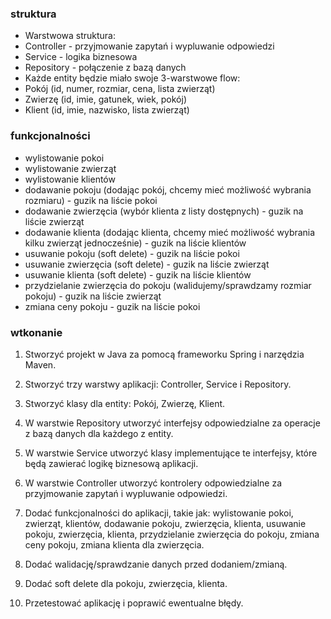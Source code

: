 
### struktura
- Warstwowa struktura:
- Controller - przyjmowanie zapytań i wypluwanie odpowiedzi
- Service - logika biznesowa
- Repository - połączenie z bazą danych
- Każde entity będzie miało swoje 3-warstwowe flow:
- Pokój (id, numer, rozmiar, cena, lista zwierząt)
- Zwierzę (id, imie, gatunek, wiek, pokój)
- Klient (id, imie, nazwisko, lista zwierząt)

### funkcjonalności
- wylistowanie pokoi
- wylistowanie zwierząt
- wylistowanie klientów
- dodawanie pokoju (dodając pokój, chcemy mieć możliwość wybrania rozmiaru) - guzik na liście pokoi
- dodawanie zwierzęcia (wybór klienta z listy dostępnych) - guzik na liście zwierząt
- dodawanie klienta (dodając klienta, chcemy mieć możliwość wybrania kilku zwierząt jednocześnie) - guzik na liście klientów
- usuwanie pokoju (soft delete) - guzik na liście pokoi
- usuwanie zwierzęcia (soft delete) - guzik na liście zwierząt
- usuwanie klienta (soft delete) - guzik na liście klientów
- przydzielanie zwierzęcia do pokoju (walidujemy/sprawdzamy rozmiar pokoju) - guzik na liście zwierząt
- zmiana ceny pokoju - guzik na liście pokoi

### wtkonanie
1. Stworzyć projekt w Java za pomocą frameworku Spring i narzędzia Maven.

2. Stworzyć trzy warstwy aplikacji: Controller, Service i Repository.

3. Stworzyć klasy dla entity: Pokój, Zwierzę, Klient.

4. W warstwie Repository utworzyć interfejsy odpowiedzialne za operacje z bazą danych dla każdego z entity.

5. W warstwie Service utworzyć klasy implementujące te interfejsy, które będą zawierać logikę biznesową aplikacji.

6. W warstwie Controller utworzyć kontrolery odpowiedzialne za przyjmowanie zapytań i wypluwanie odpowiedzi.

7. Dodać funkcjonalności do aplikacji, takie jak: wylistowanie pokoi, zwierząt, klientów, dodawanie pokoju, zwierzęcia, klienta, usuwanie pokoju, zwierzęcia, klienta, przydzielanie zwierzęcia do pokoju, zmiana ceny pokoju, zmiana klienta dla zwierzęcia.

8. Dodać walidację/sprawdzanie danych przed dodaniem/zmianą.

9. Dodać soft delete dla pokoju, zwierzęcia, klienta.

10. Przetestować aplikację i poprawić ewentualne błędy.




